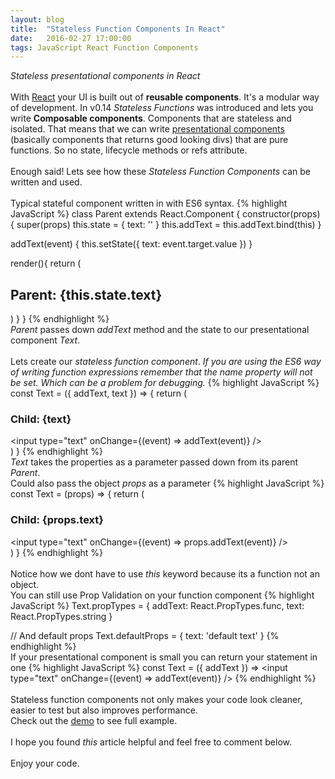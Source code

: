 ```yaml
---
layout: blog
title:  "Stateless Function Components In React"
date:   2016-02-27 17:00:00
tags: JavaScript React Function Components
---
```


<i>Stateless presentational components in React</i>
<br/>
<br/>
With <a href="https://facebook.github.io/react/index.html" target="_new">React</a> your UI is built out of 
<strong>reusable components</strong>. It's a modular way of development. In v0.14 <i>Stateless Functions</i> was introduced and lets
you write <strong>Composable components</strong>. Components that are stateless and isolated.
That means that we can write <a href="https://medium.com/@dan_abramov/smart-and-dumb-components-7ca2f9a7c7d0#.e17aanyhdpresentational" target="_new"> presentational components</a> (basically components that returns good looking divs)
that are pure functions. So no state, lifecycle methods or refs attribute.
<br/>
<br/>
Enough said! Lets see how these <i>Stateless Function Components</i> can be written and used.
<br/>
<br/>
Typical stateful component written in with ES6 syntax.
{% highlight JavaScript %}
class Parent extends React.Component {
  constructor(props) {
    super(props)
      this.state = {
        text: ''
      }
      this.addText = this.addText.bind(this)
  }
  
  addText(event) {
    this.setState({ text: event.target.value })
  }
    
  render(){
    return (
      <div>
      <h2>Parent: {this.state.text}</h2>
      <Text 
        addText={this.addText}
        text={this.state.text}
      />
      </div>
    )
  }
}
{% endhighlight %}
<br/>
<i>Parent</i> passes down <i>addText</i> method and the state
to our presentational component <i>Text</i>.
<br/>
<br/>
Lets create our <i>stateless function component</i>. <i>If you are using the ES6 way of writing function expressions
remember that the name property will not be set. Which can be a problem for debugging.</i>
{% highlight JavaScript %}
const Text = ({ addText, text }) => {
  return (
    <div>
      <h3>Child: {text}</h3>
      <input
        type="text"
        onChange={(event) => addText(event)}
      />
    </div>
  )
}
{% endhighlight %}
<br/>
<i>Text</i> takes the properties as a parameter passed down from its parent <i>Parent</i>.
<br/>
Could also pass the object <i>props</i> as a parameter
{% highlight JavaScript %}
const Text = (props) => {
  return (
    <div>
      <h3>Child: {props.text}</h3>
      <input
        type="text"
        onChange={(event) => props.addText(event)}
      />
    </div>
  )
}
{% endhighlight %}
<br/>
<br/>
Notice how we dont have to use <i>this</i> keyword because its a function not an object.
<br/>
You can still use Prop Validation on your function component
{% highlight JavaScript %}
Text.propTypes = {
  addText: React.PropTypes.func,
  text: React.PropTypes.string
}

// And default props
Text.defaultProps = { text: 'default text' }
{% endhighlight %}
<br/>
If your presentational component is small you can return your statement in one 
{% highlight JavaScript %}
const Text = ({ addText }) => <input type="text" onChange={(event) => addText(event)} />
{% endhighlight %}
<br/>
<br/>
Stateless function components not only makes your code look cleaner, easier to test but also improves performance.
<br/>
Check out the <a href="http://codepen.io/osterbergmarcus/pen/pyprzm" target="_new">demo</a> to see full example.
<br/>
<br/>
I hope you found <i>this</i> article helpful and feel free to comment below.
<br/>
<br/>
Enjoy your code.  

